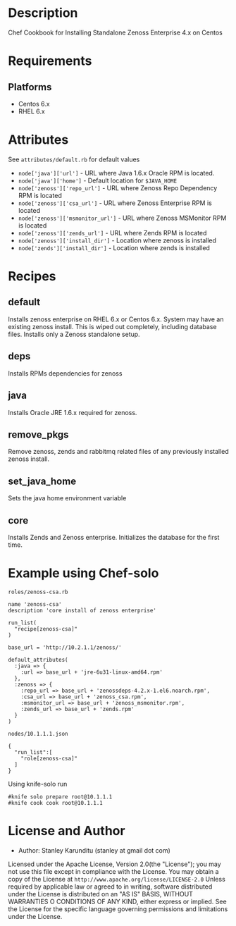 # Description

Chef Cookbook for Installing Standalone Zenoss Enterprise 4.x on Centos

# Requirements

## Platforms


* Centos 6.x
* RHEL 6.x
  
# Attributes

See `attributes/default.rb` for default values

* `node['java']['url']` - URL where Java 1.6.x Oracle RPM is located.
* `node['java']['home']` - Default location for `$JAVA_HOME`
* `node['zenoss']['repo_url']` - URL where Zenoss Repo Dependency RPM is located
* `node['zenoss']['csa_url']` - URL where Zenoss Enterprise RPM is located
* `node['zenoss']['msmonitor_url']` - URL where Zenoss MSMonitor RPM is located
* `node['zenoss']['zends_url']` - URL where Zends RPM is located
* `node['zenoss']['install_dir']` - Location where zenoss is installed
* `node['zends']['install_dir']` - Location where zends is installed

# Recipes

## default
Installs zenoss enterprise on RHEL 6.x or Centos 6.x. System may have an existing zenoss install. This is wiped out completely, including database files. Installs only a Zenoss standalone setup. 

## deps
Installs RPMs dependencies for zenoss

## java
Installs Oracle JRE 1.6.x required for zenoss. 

## remove_pkgs
Remove zenoss, zends and rabbitmq related files of any previously installed zenoss install.

## set_java_home
Sets the java home environment variable

## core
Installs Zends and Zenoss enterprise. Initializes the database for the first time.


# Example using Chef-solo

`roles/zenoss-csa.rb`
    
    name 'zenoss-csa'
    description 'core install of zenoss enterprise'

    run_list(
      "recipe[zenoss-csa]"
    )

    base_url = 'http://10.2.1.1/zenoss/'

    default_attributes(
      :java => {
        :url => base_url + 'jre-6u31-linux-amd64.rpm'
      },
      :zenoss => {
        :repo_url => base_url + 'zenossdeps-4.2.x-1.el6.noarch.rpm',
        :csa_url => base_url + 'zenoss_csa.rpm',
        :msmonitor_url => base_url + 'zenoss_msmonitor.rpm',
        :zends_url => base_url + 'zends.rpm'
      }
    )


   
`nodes/10.1.1.1.json`

    {
      "run_list":[
        "role[zenoss-csa]"
      ]
    }

Using knife-solo run
    
    #knife solo prepare root@10.1.1.1
    #knife cook cook root@10.1.1.1
    
# License and Author
* Author: Stanley Karunditu (stanley at gmail dot com)

Licensed under the Apache License, Version 2.0(the "License"); you may not use this file except in compliance with the License.
You may obtain a copy of the License at
`http://www.apache.org/license/LICENSE-2.0`
Unless required by applicable law or agreed to in writing, software distributed under the License is distributed on an "AS IS" BASIS, WITHOUT WARRANTIES O CONDITIONS OF ANY KIND, either express or implied. See the License for the specific language governing permissions and limitations under the License.

